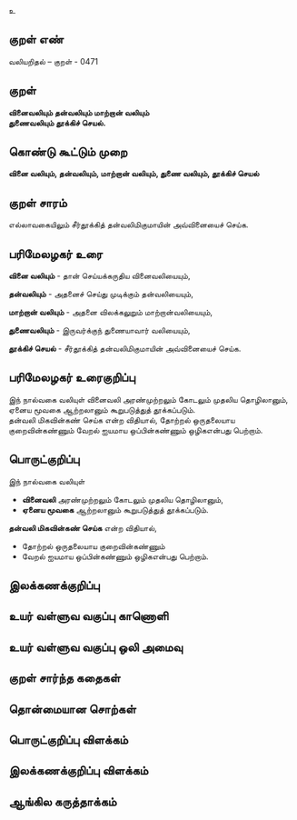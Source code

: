 உ

## குறள் எண் 

வலியறிதல்  – குறள் - 0471  

## குறள் 

**வினைவலியும் தன்வலியும் மாற்றான் வலியும்  
துணைவலியும் தூக்கிச் செயல்.**

## கொண்டு கூட்டும் முறை

**வினை வலியும், தன்வலியும், மாற்றான் வலியும், துணை வலியும், தூக்கிச் செயல்**  

## குறள் சாரம் 

எல்லாவகையிலும் சீர்தூக்கித் தன்வலிமிகுமாயின் அவ்வினையைச் செய்க.  

## பரிமேலழகர் உரை

**வினை வலியும்** - தான் செய்யக்கருதிய வினைவலியையும்,  

**தன்வலியும்** - அதனைச் செய்து முடிக்கும் தன்வலியையும்,  

**மாற்றான் வலியும்** - அதனை விலக்கலுறும் மாற்றான்வலியையும்,  

**துணைவலியும்** - இருவர்க்குந் துணையாவார் வலியையும்,  

**தூக்கிச் செயல்** - சீர்தூக்கித் தன்வலிமிகுமாயின் அவ்வினையைச் செய்க.  

## பரிமேலழகர் உரைகுறிப்பு   

இந் நால்வகை வலியுள் வினைவலி அரண்முற்றலும் கோடலும் முதலிய தொழிலானும், ஏனைய மூவகை ஆற்றலானும் கூறுபடுத்துத் தூக்கப்படும்.  
தன்வலி மிகவின்கண் செய்க என்ற விதியால், தோற்றல் ஒருதலையாய குறைவின்கண்ணும் வேறல் ஐயமாய ஒப்பின்கண்ணும் ஒழிகஎன்பது பெற்றாம்.     

## பொருட்குறிப்பு 

இந் நால்வகை வலியுள்  
* **வினைவலி** அரண்முற்றலும் கோடலும் முதலிய தொழிலானும்,  
* **ஏனைய மூவகை** ஆற்றலானும் கூறுபடுத்துத் தூக்கப்படும்.   

**தன்வலி மிகவின்கண் செய்க** என்ற விதியால்,  
* தோற்றல் ஒருதலையாய குறைவின்கண்ணும்  
* வேறல் ஐயமாய ஒப்பின்கண்ணும் ஒழிகஎன்பது பெற்றாம்.   

## இலக்கணக்குறிப்பு  


## உயர் வள்ளுவ வகுப்பு காணொளி


## உயர் வள்ளுவ வகுப்பு ஒலி அமைவு 

 
## குறள் சார்ந்த கதைகள் 


## தொன்மையான சொற்கள்


## பொருட்குறிப்பு விளக்கம்


## இலக்கணக்குறிப்பு விளக்கம்


## ஆங்கில கருத்தாக்கம் 



